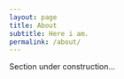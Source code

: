 ```yaml
---
layout: page
title: About
subtitle: Here i am.
permalink: /about/
---
```


Section under construction...<br><br>
